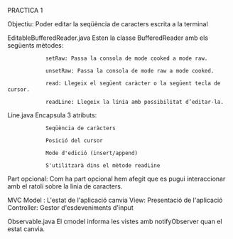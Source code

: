 PRACTICA 1

Objectiu: Poder editar la seqüència de caracters escrita a la terminal  

EditableBufferedReader.java
        Esten la classe BufferedReader amb els següents mètodes:
        
                setRaw: Passa la consola de mode cooked a mode raw.
                
                unsetRaw: Passa la consola de mode raw a mode cooked.
                
                read: Llegeix el següent caràcter o la següent tecla de cursor.
                
                readLine: Llegeix la línia amb possibilitat d’editar-la.

Line.java
        Encapsula 3 atributs:
        
                Seqüència de caràcters
                
                Posició del cursor
                
                Mode d'edició (insert/append)
                
                S'utilitzarà dins el mètode readLine

Part opcional: Com ha part opcional hem afegit que es pugui interaccionar amb el ratolí sobre la linia de caracters.


MVC
        Model : L'estat de l'aplicació canvia
        View: Presentació de l'aplicació
        Controller: Gestor d'esdeveniments d'input
        
Observable.java
        El cmodel informa les vistes amb notifyObserver quan el estat canvia.
        


 
